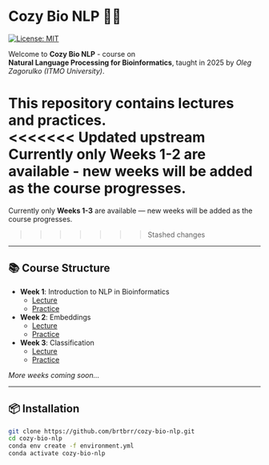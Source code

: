 # Cozy Bio NLP 🌱📖

[![License: MIT](https://img.shields.io/badge/Code-MIT-green.svg)](https://opensource.org/licenses/MIT)

Welcome to **Cozy Bio NLP** - course on  
**Natural Language Processing for Bioinformatics**, taught in 2025 by *Oleg Zagorulko (ITMO University)*.  

This repository contains lectures and practices.  
<<<<<<< Updated upstream
Currently only **Weeks 1-2** are available - new weeks will be added as the course progresses.  
=======
Currently only **Weeks 1-3** are available — new weeks will be added as the course progresses.  
>>>>>>> Stashed changes

---

## 📚 Course Structure

- **Week 1**: Introduction to NLP in Bioinformatics  
  - [Lecture](https://drive.google.com/file/d/1pTUgeVnoxCGNR64kKqBr8nWGcEsrQIOC/view?usp=sharing)  
  - [Practice](week01_intro/cancer_prediction.ipynb)
- **Week 2**: Embeddings  
  - [Lecture]()  
  - [Practice](week02_embeddings/word2vec.ipynb)  
- **Week 3**: Classification  
  - [Lecture]()  
  - [Practice](week03_classification/dummy_classification.ipynb)  

*More weeks coming soon...*  

---

## 📦 Installation

```bash
git clone https://github.com/brtbrr/cozy-bio-nlp.git
cd cozy-bio-nlp
conda env create -f environment.yml
conda activate cozy-bio-nlp
